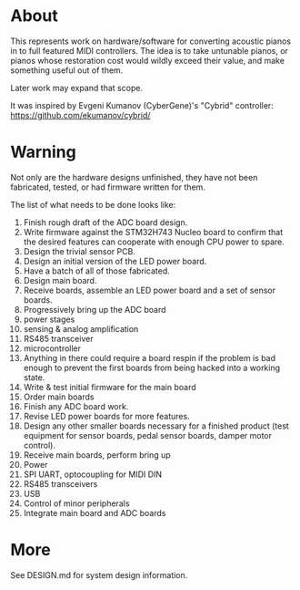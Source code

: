 # About

This represents work on hardware/software for converting acoustic
pianos in to full featured MIDI controllers. The idea is to take
untunable pianos, or pianos whose restoration cost would wildly
exceed their value, and make something useful out of them.

Later work may expand that scope.

It was inspired by Evgeni Kumanov (CyberGene)'s "Cybrid" controller:
https://github.com/ekumanov/cybrid/

# Warning

Not only are the hardware designs unfinished, they have not been
fabricated, tested, or had firmware written for them.

The list of what needs to be done looks like:

1. Finish rough draft of the ADC board design.
1. Write firmware against the STM32H743 Nucleo board to confirm that
   the desired features can cooperate with enough CPU power to spare.
1. Design the trivial sensor PCB.
1. Design an initial version of the LED power board.
1. Have a batch of all of those fabricated.
1. Design main board.
1. Receive boards, assemble an LED power board and a set of sensor boards.
1. Progressively bring up the ADC board
  1. power stages
  1. sensing & analog amplification
  1. RS485 transceiver
  1. microcontroller
1. Anything in there could require a board respin if the problem is bad
   enough to prevent the first boards from being hacked into a working state.
1. Write & test initial firmware for the main board
1. Order main boards
1. Finish any ADC board work.
1. Revise LED power boards for more features.
1. Design any other smaller boards necessary for a finished product
   (test equipment for sensor boards, pedal sensor boards, damper motor
   control).
1. Receive main boards, perform bring up
  1. Power
  1. SPI UART, optocoupling for MIDI DIN
  1. RS485 transceivers
  1. USB
  1. Control of minor peripherals
1. Integrate main board and ADC boards

# More

See DESIGN.md for system design information.
